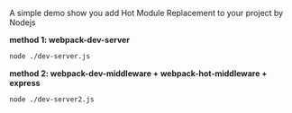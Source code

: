 A simple demo show you add Hot Module Replacement  to your project by Nodejs 

**method 1: webpack-dev-server**  
``` bash
node ./dev-server.js
```


**method 2:  webpack-dev-middleware +  webpack-hot-middleware + express**  
``` bash
node ./dev-server2.js
```

